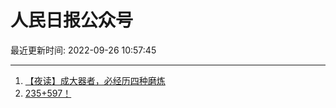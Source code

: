 # 人民日报公众号

最近更新时间: 2022-09-26 10:57:45

--- 
1. [【夜读】成大器者，必经历四种磨炼](https://mp.weixin.qq.com/s/GCvrz5yihNrHsRBjX_JkTQ) 
2. [235+597！](https://mp.weixin.qq.com/s/3tsTWMrBZ4YMamogv7paNg) 
